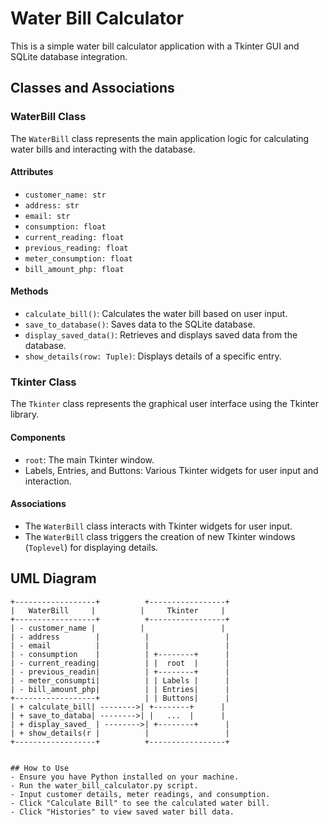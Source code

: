 # Water Bill Calculator

This is a simple water bill calculator application with a Tkinter GUI and SQLite database integration.

## Classes and Associations

### WaterBill Class

The `WaterBill` class represents the main application logic for calculating water bills and interacting with the database.

#### Attributes

- `customer_name: str`
- `address: str`
- `email: str`
- `consumption: float`
- `current_reading: float`
- `previous_reading: float`
- `meter_consumption: float`
- `bill_amount_php: float`

#### Methods

- `calculate_bill()`: Calculates the water bill based on user input.
- `save_to_database()`: Saves data to the SQLite database.
- `display_saved_data()`: Retrieves and displays saved data from the database.
- `show_details(row: Tuple)`: Displays details of a specific entry.

### Tkinter Class

The `Tkinter` class represents the graphical user interface using the Tkinter library.

#### Components

- `root`: The main Tkinter window.
- Labels, Entries, and Buttons: Various Tkinter widgets for user input and interaction.

#### Associations

- The `WaterBill` class interacts with Tkinter widgets for user input.
- The `WaterBill` class triggers the creation of new Tkinter windows (`Toplevel`) for displaying details.

## UML Diagram

```plaintext
+------------------+          +-----------------+
|   WaterBill     |          |     Tkinter     |
+------------------+          +-----------------+
| - customer_name |          |                 |
| - address        |          |                 |
| - email          |          |                 |
| - consumption    |          | +--------+      |
| - current_reading|          | |  root  |      |
| - previous_readin|          | +--------+      |
| - meter_consumpti|          | | Labels |      |
| - bill_amount_php|          | | Entries|      |
+------------------+          | | Buttons|      |
| + calculate_bill| -------->| +--------+      |
| + save_to_databa| -------->| |   ...  |      |
| + display_saved_ | -------->| +--------+      |
| + show_details(r |          |                 |
+------------------+          +-----------------+


## How to Use
- Ensure you have Python installed on your machine.
- Run the water_bill_calculator.py script.
- Input customer details, meter readings, and consumption.
- Click "Calculate Bill" to see the calculated water bill.
- Click "Histories" to view saved water bill data.
